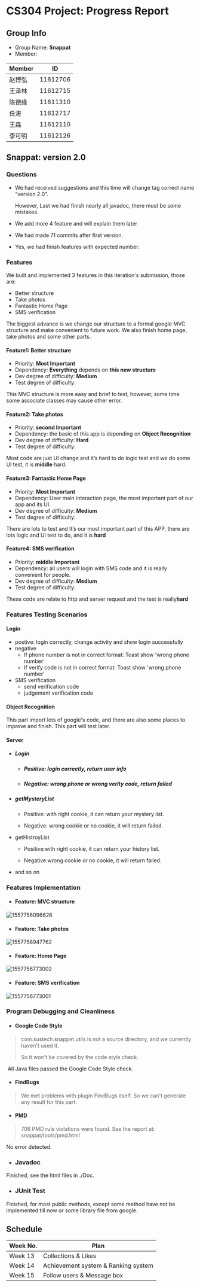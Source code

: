 # CS304 Project: Progress Report

## Group Info

- Group Name: **Snappat**
- Member:

| Member | ID       |
| ------ | -------- |
| 赵博弘 | 11612706 |
| 王泽林 | 11612715 |
| 陈德缘 | 11611310 |
| 任涛   | 11612717 |
| 王森   | 11612110 |
| 李可明 | 11612126 |



## Snappat: version 2.0

### Questions

- We had received suggestions and this time will change tag correct name “version 2.0”.

  However, Last we had finish nearly all javadoc, there must be some mistakes.

- We add more 4 feature and will explain them later

- We had made 71 commits after first version.

- Yes, we had finish features with expected number.



### Features

We built and implemented 3 features in this iteration's submission, those are:

- Better structure
- Take photos
- Fantastic Home Page
- SMS verification

The biggest advance is we change our structure to a formal google MVC structure and make convenient to future work. We also finish home page, take photos and some other parts.

#### Feature1: Better structure

- Priority: **Most Important**
- Dependency: **Everything** depends on **this new structure**
- Dev degree of difficulty: **Medium**
- Test degree of difficulty:

This MVC structure is more easy and brief to test, however, some time some associate classes may cause other error.

#### Feature2: Take photos

- Priority: **second Important**
- Dependency: the basic of this app is depending on **Object Recognition**
- Dev degree of difficulty: **Hard**
- Test degree of difficulty: 

Most code are just UI change and it’s hard to do logic test and we do some UI test, it is **middle** hard.

#### Feature3: Fantastic Home Page

- Priority: **Most Important**
- Dependency: User main interaction page, the most important part of our app and its UI.
- Dev degree of difficulty: **Medium**
- Test degree of difficulty: 

There are lots to test and It’s our most important part of this APP, there are lots logic and UI test to do, and it is **hard**

#### Feature4: SMS verification

- Priority: **middle Important**
- Dependency: all users will login with SMS code and it is really convenient for people.
- Dev degree of difficulty: **Medium**
- Test degree of difficulty: 

These code are relate to http and server request and the test is really**hard**



### Features Testing Scenarios

#### Login 

- postive:
  login correctly, change activity and show login successfully
- negative
  - If phone number is not in correct format:
    	Toast show 'wrong phone number' 
  - If verify code is not in correct format:
    	Toast show 'wrong phone number' 
- SMS verification
  - send verification code
  - judgement verification code

#### Object Recognition

This part import lots of google's code, and there are also some places to improve and finish. This part will test later.

#### Server

- ##### Login

  - ##### Positive: login correctly, return user info

  - ##### Negative: wrong phone or wrong verity code, return failed

- ##### getMysteryList

  - Positive: with right cookie, it can return your mystery list.

  - Negative: wrong cookie or no cookie, it will return failed.

- getHistroyList

  - Positive:with right cookie, it can return your history list. 

  - Negative:wrong cookie or no cookie, it will return failed.

- and so on



### Features Implementation

- #### Feature: MVC structure


![1557756096626](https://i.loli.net/2019/05/13/5cd9806c2454f78963.png)

- #### Feature: Take photos


![1557758947762](https://i.loli.net/2019/05/13/5cd984134769c69480.png)

- #### Feature: Home Page

![1557756773002](https://i.loli.net/2019/05/13/5cd980a8812fe99620.png)

- #### Feature: SMS verification

![1557756773001](https://i.loli.net/2019/05/13/5cd980a13fe5375177.png)

### Program Debugging and Cleanliness

- #### Google Code Style


> com.sustech.snappet.utils is not a source directory, and we currently haven't used it.
>
> So it won't be covered by the code style check. 

​	All Java files passed the Google Code Style check.

- #### FindBugs


> We met problems with plugin FindBugs itself. So we can't generate any result for this part.

- #### PMD


> 706 PMD rule violations were found. See the report at: snappat/tools/pmd.html

No error detected.

- ### Javadoc


Finished, see the html files in ./Doc.

- ### JUnit Test


Finished, for most public methods, except some method have not be implemented till now or some library file from google.



## Schedule

| Week No. | Plan                                |
| -------- | ----------------------------------- |
| Week 13  | Collections & Likes                 |
| Week 14  | Achievement system & Ranking system |
| Week 15  | Follow users &  Message box         |

